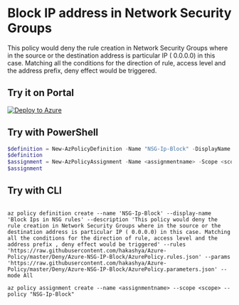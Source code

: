 # Block IP address in Network Security Groups

This policy would deny the rule creation in Network Security Groups where in the source or the destination address is particular IP ( 0.0.0.0) in this case. Matching all the conditions for the direction of rule, access level and the address prefix, deny effect would be triggered.

## Try it on Portal

[![Deploy to Azure](http://azuredeploy.net/deploybutton.png)](https://portal.azure.com/#blade/Microsoft_Azure_Policy/CreatePolicyDefinitionBlade/uri/https%3A%2F%2Fraw.githubusercontent.com%2Fhakashya%2FAzure-Policy%2Fmaster%2FDeny%2FAzure-NSG-IP-Block%2FAzurePolicy.json)

## Try with PowerShell

````powershell
$definition = New-AzPolicyDefinition -Name "NSG-Ip-Block" -DisplayName "Block Ips in NSG rules" -description "This policy would deny the rule creation in Network Security Groups where in the source or the destination address is particular IP ( 0.0.0.0) in this case. Matching all the conditions for the direction of rule, access level and the address prefix , deny effect would be triggered." -Policy 'https://raw.githubusercontent.com/hakashya/Azure-Policy/master/Deny/Azure-NSG-IP-Block/AzurePolicy.rules.json' -Parameter 'https://raw.githubusercontent.com/hakashya/Azure-Policy/master/Deny/Azure-NSG-IP-Block/AzurePolicy.parameters.json' -Mode All
$definition
$assignment = New-AzPolicyAssignment -Name <assignmentname> -Scope <scope> -PolicyDefinition $definition
$assignment 
````

## Try with CLI

````cli

az policy definition create --name 'NSG-Ip-Block' --display-name 'Block Ips in NSG rules' --description 'This policy would deny the rule creation in Network Security Groups where in the source or the destination address is particular IP ( 0.0.0.0) in this case. Matching all the conditions for the direction of rule, access level and the address prefix , deny effect would be triggered' --rules 'https://raw.githubusercontent.com/hakashya/Azure-Policy/master/Deny/Azure-NSG-IP-Block/AzurePolicy.rules.json' --params 'https://raw.githubusercontent.com/hakashya/Azure-Policy/master/Deny/Azure-NSG-IP-Block/AzurePolicy.parameters.json' --mode All

az policy assignment create --name <assignmentname> --scope <scope> --policy "NSG-Ip-Block" 

````
